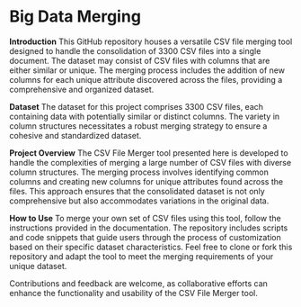 # Big Data Merging

**Introduction**
This GitHub repository houses a versatile CSV file merging tool designed to handle the consolidation of 3300 CSV files into a single document. The dataset may consist of CSV files with columns that are either similar or unique. The merging process includes the addition of new columns for each unique attribute discovered across the files, providing a comprehensive and organized dataset.

**Dataset**
The dataset for this project comprises 3300 CSV files, each containing data with potentially similar or distinct columns. The variety in column structures necessitates a robust merging strategy to ensure a cohesive and standardized dataset.

**Project Overview**
The CSV File Merger tool presented here is developed to handle the complexities of merging a large number of CSV files with diverse column structures. The merging process involves identifying common columns and creating new columns for unique attributes found across the files. This approach ensures that the consolidated dataset is not only comprehensive but also accommodates variations in the original data.

**How to Use**
To merge your own set of CSV files using this tool, follow the instructions provided in the documentation. The repository includes scripts and code snippets that guide users through the process of customization based on their specific dataset characteristics. Feel free to clone or fork this repository and adapt the tool to meet the merging requirements of your unique dataset.

Contributions and feedback are welcome, as collaborative efforts can enhance the functionality and usability of the CSV File Merger tool.
